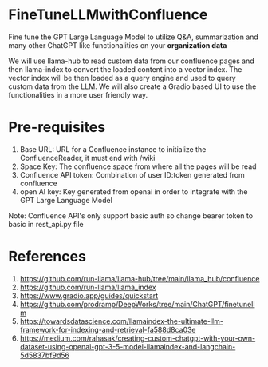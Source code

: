 # FineTuneLLMwithConfluence

Fine tune the GPT Large Language Model to utilize Q&A, summarization and many other ChatGPT like functionalities on your **organization data**

We will use llama-hub to read custom data from our confluence pages and then llama-index to convert the loaded content into a vector index. The vector index will be then loaded as a query engine and used to query custom data from the LLM. We will also create a Gradio based UI to use the functionalities in a more user friendly way.

# Pre-requisites

1. Base URL: URL for a Confluence instance to initialize the ConfluenceReader, it must end with /wiki
2. Space Key: The confluence space from where all the pages will be read
3. Confluence API token: Combination of user ID:token generated from confluence
4. open AI key: Key generated from openai in order to integrate with the GPT Large Language Model

Note: Confluence API's only support basic auth so change bearer token to basic in rest_api.py file


# References

1. https://github.com/run-llama/llama-hub/tree/main/llama_hub/confluence
2. https://github.com/run-llama/llama_index
3. https://www.gradio.app/guides/quickstart
4. https://github.com/prodramp/DeepWorks/tree/main/ChatGPT/finetunellm
5. https://towardsdatascience.com/llamaindex-the-ultimate-llm-framework-for-indexing-and-retrieval-fa588d8ca03e
6. https://medium.com/rahasak/creating-custom-chatgpt-with-your-own-dataset-using-openai-gpt-3-5-model-llamaindex-and-langchain-5d5837bf9d56
